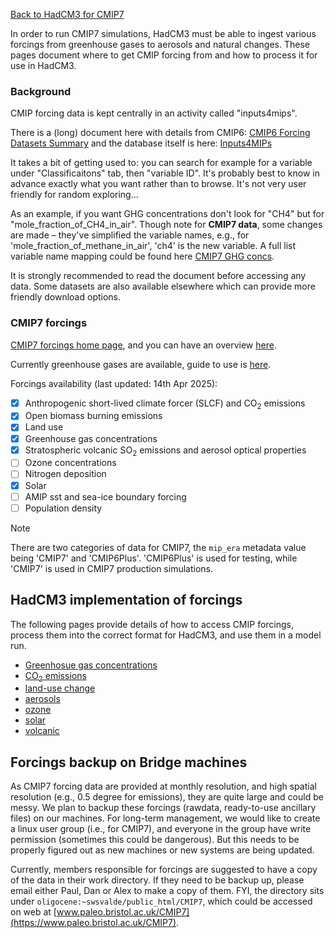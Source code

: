[Back to HadCM3 for CMIP7](HadCM3_CMIP7.md)

In order to run CMIP7 simulations, HadCM3 must be able to ingest various forcings from greenhouse gases to aerosols and natural changes. These pages document where to get CMIP forcing from and how to process it for use in HadCM3.

### Background

CMIP forcing data is kept centrally in an activity called "inputs4mips".

There is a (long) document here with details from CMIP6: [CMIP6 Forcing Datasets Summary](https://docs.google.com/document/d/1pU9IiJvPJwRvIgVaSDdJ4O0Jeorv_2ekEtted34K9cA/)
and the database itself is here: [Inputs4MIPs](https://aims2.llnl.gov/search/input4MIPs)

It takes a bit of getting used to: you can search for example for a variable under "Classificaitons" tab, then "variable ID". It's probably best to know in advance exactly what you want rather than to browse. It's not very user friendly for random exploring...

As an example, if you want GHG concentrations don't look for "CH4" but for "mole_fraction_of_CH4_in_air". Though note for **CMIP7 data**, some changes are made – they've simplified the variable names, e.g., for 'mole_fraction_of_methane_in_air', 'ch4' is the new variable. A full list variable name mapping could be found here [CMIP7 GHG concs](https://input4mips-cvs.readthedocs.io/en/latest/dataset-overviews/greenhouse-gas-concentrations/).

It is strongly recommended to read the document before accessing any data. Some datasets are also available elsewhere which can provide more friendly download options. 

### CMIP7 forcings

[CMIP7 forcings home page](https://wcrp-cmip.org/cmip-phases/cmip7/cmip7-forcing-datasets/), and you can have an overview [here](https://input4mips-cvs.readthedocs.io/en/latest/dataset-overviews/).

Currently greenhouse gases are available, guide to use is [here](https://input4mips-cvs.readthedocs.io/en/latest/dataset-overviews/greenhouse-gas-concentrations/).

Forcings availability (last updated: 14th Apr 2025):
- [x] Anthropogenic short-lived climate forcer (SLCF) and CO<sub>2</sub> emissions
- [x] Open biomass burning emissions
- [x] Land use
- [x] Greenhouse gas concentrations
- [x] Stratospheric volcanic SO<sub>2</sub> emissions and aerosol optical properties
- [ ] Ozone concentrations
- [ ] Nitrogen deposition
- [x] Solar
- [ ] AMIP sst and sea-ice boundary forcing
- [ ] Population density

> [!NOTE]
> There are two categories of data for CMIP7, the `mip_era` metadata value being 'CMIP7' and 'CMIP6Plus'. 'CMIP6Plus' is used for testing, while 'CMIP7' is used in CMIP7 production simulations.


## HadCM3 implementation of forcings

The following pages provide details of how to access CMIP forcings, process them into the correct format for HadCM3, and use them in a model run.

- [Greenhosue gas concentrations](CMIP7_fcg_GHG_CO2.md)
- [CO<sub>2</sub> emissions](CMIP7_fcg_GHG_CO2.md)
- [land-use change](CMIP7_fcg_LUC.md)
- [aerosols](CMIP7_fcg_aerosol.md)
- [ozone](CMIP7_fcg_ozone.md)
- [solar](CMIP7_fcg_solar.md)
- [volcanic](CMIP7_fcg_volc.md)

## Forcings backup on Bridge machines

As CMIP7 forcing data are provided at monthly resolution, and high spatial resolution (e.g., 0.5 degree for emissions), they are quite large and could be messy. We plan to backup these forcings (rawdata, ready-to-use ancillary files) on our machines. For long-term management, we would like to create a linux user group (i.e., for CMIP7), and everyone in the group have write permission (sometimes this could be dangerous). But this needs to be properly figured out as new machines or new systems are being updated.

Currently, members responsible for forcings are suggested to have a copy of the data in their work directory. If they need to be backup up, please email either Paul, Dan or Alex to make a copy of them. FYI, the directory sits under `oligocene:~swsvalde/public_html/CMIP7`, which could be accessed on web at [www.paleo.bristol.ac.uk/CMIP7](https://www.paleo.bristol.ac.uk/CMIP7).




